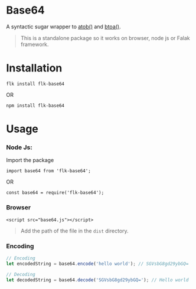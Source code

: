 # Base64
A syntactic sugar wrapper to [atob()](https://developer.mozilla.org/en-US/docs/Web/API/WindowBase64/atob) and [btoa()](https://developer.mozilla.org/en-US/docs/Web/API/WindowBase64/btoa0).

> This is a standalone package so it works on browser, node js or Falak framework.

# Installation
`flk install flk-base64` 

OR 

`npm install flk-base64`

# Usage
### Node Js:

Import the package 

`import base64 from 'flk-base64';`

OR

`const base64 = require('flk-base64');`

### Browser
`<script src="base64.js"></script>`

> Add the path of the file in the `dist` directory. 

### Encoding

```js
// Encoding
let encodedString = base64.encode('hello world'); // SGVsbG8gd29ybGQ=

// Decoding
let decodedString = base64.decode('SGVsbG8gd29ybGQ='); // Hello world
```